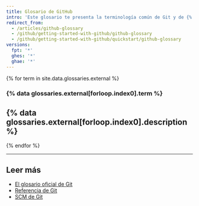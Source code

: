 ```yaml
---
title: Glosario de GitHub
intro: 'Este glosario te presenta la terminología común de Git y de {% data variables.product.prodname_dotcom %}.'
redirect_from:
  - /articles/github-glossary
  - /github/getting-started-with-github/github-glossary
  - /github/getting-started-with-github/quickstart/github-glossary
versions:
  fpt: '*'
  ghes: '*'
  ghae: '*'
---
```


{% for term in site.data.glossaries.external %}
  ### {% data glossaries.external[forloop.index0].term %}
  {% data glossaries.external[forloop.index0].description %}
  ---
{% endfor %}

---

## Leer más

- [El glosario oficial de Git](https://www.kernel.org/pub/software/scm/git/docs/gitglossary.html)
- [Referencia de Git](http://gitref.org/)
- [SCM de Git](https://git-scm.com/doc)
